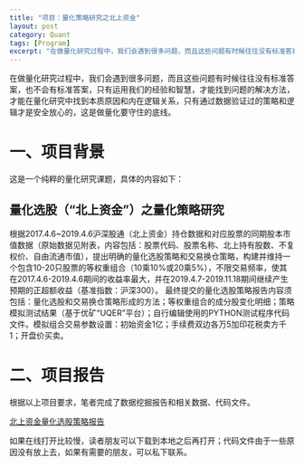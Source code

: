 ```yaml
---
title: "项目：量化策略研究之北上资金"
layout: post
category: Quant
tags: [Program]
excerpt: "在做量化研究过程中，我们会遇到很多问题，而且这些问题有时候往往没有标准答案，也不会有标准答案，只有运用我们的经验和智慧，才能找到问题的解决方法，才能在量化研究中找到本质原因和内在逻辑关系，只有通过数据验证过的策略和逻辑才是安全放心的，这是做量化要守住的底线。"
---
```


在做量化研究过程中，我们会遇到很多问题，而且这些问题有时候往往没有标准答案，也不会有标准答案，只有运用我们的经验和智慧，才能找到问题的解决方法，才能在量化研究中找到本质原因和内在逻辑关系，只有通过数据验证过的策略和逻辑才是安全放心的，这是做量化要守住的底线。

# 一、项目背景
这是一个纯粹的量化研究课题，具体的内容如下：

## 量化选股（“北上资金”）之量化策略研究
根据2017.4.6~2019.4.6沪深股通（北上资金）持仓数据和对应股票的同期股本市值数据（原始数据见附表，内容包括：股票代码、股票名称、北上持有股数、不复权价、自由流通市值），提出明确的量化选股策略和交易换仓策略，构建并维持一个包含10-20只股票的等权重组合（10乘10%或20乘5%），不限交易频率，使其在2017.4.6-2019.4.6期间的收益率最大，并在2019.4.7-2019.11.18期间继续产生预期的正超额收益（基准指数：沪深300）。
最终提交的量化选股策略报告内容须包括：量化选股和交易换仓策略形成的方法；等权重组合的成分股变化明细；策略模拟测试结果（基于优矿“UQER”平台）；自行编辑使用的PYTHON测试程序代码文件。模拟组合交易参数设置：初始资金1亿；手续费双边各万5加印花税卖方千1；开盘价买卖。

# 二、项目报告
根据以上项目要求，笔者完成了数据挖掘报告和相关数据、代码文件。

[北上资金量化选股策略报告](https://github.com/xianba/xianba.github.com/blob/master/assets/file/northwardcapital/%E5%8C%97%E4%B8%8A%E8%B5%84%E9%87%91%E9%87%8F%E5%8C%96%E9%80%89%E8%82%A1%E7%AD%96%E7%95%A5%E6%8A%A5%E5%91%8A.pdf)

如果在线打开比较慢，读者朋友可以下载到本地之后再打开；代码文件由于一些原因没有放上去，如果有需要的朋友，可以私下联系。

